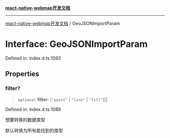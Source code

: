 [**react-native-webmap开发文档**](../README.md)

***

[react-native-webmap开发文档](../globals.md) / GeoJSONImportParam

# Interface: GeoJSONImportParam

Defined in: index.d.ts:1083

## Properties

### filter?

> `optional` **filter**: (`"point"` \| `"line"` \| `"fill"`)[]

Defined in: index.d.ts:1089

想要转换的数据类型

默认转换为所有能找到的类型
